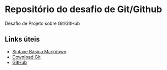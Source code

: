 # Repositório do desafio de Git/Github
Desafio de Projeto sobre Git/GitHub

## Links úteis
- [Sintaxe Básica Markdown](https://www.markdownguide.org/cheat-sheet/)
- [Download Git](https://git-scm.com/downloads)
- [GitHub](https://github.com)
